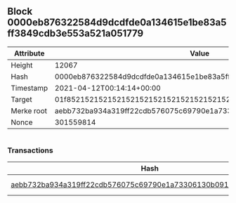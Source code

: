 ## Block 0000eb876322584d9dcdfde0a134615e1be83a5ff3849cdb3e553a521a051779

Attribute | Value
--- | ---
Height | 12067
Hash | 0000eb876322584d9dcdfde0a134615e1be83a5ff3849cdb3e553a521a051779
Timestamp | 2021-04-12T00:14:14+00:00
Target | 01f8521521521521521521521521521521521521521521521521521521521521
Merke root | aebb732ba934a319ff22cdb576075c69790e1a73306130b091d308692bfe51bb
Nonce | 301559814

```

```

### Transactions

Hash | Amount
--- | ---
[aebb732ba934a319ff22cdb576075c69790e1a73306130b091d308692bfe51bb](aebb732ba934a319ff22cdb576075c69790e1a73306130b091d308692bfe51bb.md) | 10.00000000 SKEPTI 
